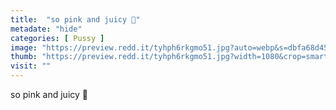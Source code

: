 ```yaml
---
title:  "so pink and juicy 🥰"
metadate: "hide"
categories: [ Pussy ]
image: "https://preview.redd.it/tyhph6rkgmo51.jpg?auto=webp&s=dbfa68d455f705327c6aeaee0a18340fdc0c2c9c"
thumb: "https://preview.redd.it/tyhph6rkgmo51.jpg?width=1080&crop=smart&auto=webp&s=d146bab6050d51c42bdaaee9e7842af41b3c3b49"
visit: ""
---
```

so pink and juicy 🥰
